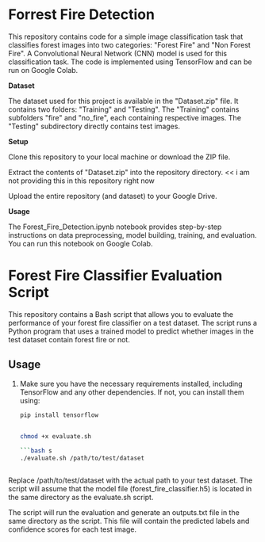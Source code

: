 # Forrest Fire Detection
This repository contains code for a simple image classification task that classifies forest images into two categories: "Forest Fire" and "Non Forest Fire". A Convolutional Neural Network (CNN) model is used for this classification task. The code is implemented using TensorFlow and can be run on Google Colab.

**Dataset**

The dataset used for this project is available in the "Dataset.zip" file. It contains two folders: "Training" and "Testing". The "Training"  contains subfolders "fire" and "no_fire", each containing respective images. The "Testing" subdirectory directly contains test images.

**Setup**

Clone this repository to your local machine or download the ZIP file.

Extract the contents of "Dataset.zip" into the repository directory. << i am not providing this in this repository right now

Upload the entire repository (and dataset) to your Google Drive.

**Usage**

The Forest_Fire_Detection.ipynb notebook provides step-by-step instructions on data preprocessing, model building, training, and evaluation. You can run this notebook on Google Colab.


# Forest Fire Classifier Evaluation Script

This repository contains a Bash script that allows you to evaluate the performance of your forest fire classifier on a test dataset. The script runs a Python program that uses a trained model to predict whether images in the test dataset contain forest fire or not.

## Usage

1. Make sure you have the necessary requirements installed, including TensorFlow and any other dependencies. If not, you can install them using:

   ```bash
   pip install tensorflow


   chmod +x evaluate.sh
 
   ```bash s
   ./evaluate.sh /path/to/test/dataset



Replace /path/to/test/dataset with the actual path to your test dataset. The script will assume that the model file (forest_fire_classifier.h5) is located in the same directory as the evaluate.sh script.

The script will run the evaluation and generate an outputs.txt file in the same directory as the script. This file will contain the predicted labels and confidence scores for each test image.
